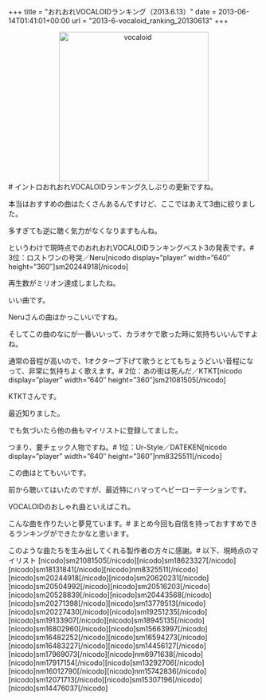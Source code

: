 +++
title = "おれおれVOCALOIDランキング（2013.6.13）"
date = 2013-06-14T01:41:01+00:00
url = "2013-6-vocaloid_ranking_20130613"
+++
</p> <div style="text-align: center;">
  <img src="{{ .Site.BaseURL }}/images/2013/06/vocaloid.png" alt="vocaloid" width="300" height="300" class="aligncenter size-full wp-image-774" srcset="{{ .Site.BaseURL }}/images/2013/06/vocaloid.png 300w, {{ .Site.BaseURL }}/images/2013/06/vocaloid-150x150.png 150w" sizes="(max-width: 300px) 100vw, 300px" />
</div></a># イントロおれおれVOCALOIDランキング久しぶりの更新ですね。
  
本当はおすすめの曲はたくさんあるんですけど、ここではあえて3曲に絞りました。
  
多すぎても逆に聴く気力がなくなりますもんね。
  
というわけで現時点でのおれおれVOCALOIDランキングベスト3の発表です。# 3位：ロストワンの号哭／Neru[nicodo display=&#8221;player&#8221; width=&#8221;640&#8243; height=&#8221;360&#8243;]sm20244918[/nicodo]
  
再生数がミリオン達成しましたね。
  
いい曲です。
  
Neruさんの曲はかっこいいですね。
  
そしてこの曲のなにが一番いいって、カラオケで歌った時に気持ちいいんですよね。
  
通常の音程が高いので、1オクターブ下げて歌うととてもちょうどいい音程になって、非常に気持ちよく歌えます。# 2位：あの街は死んだ／KTKT[nicodo display=&#8221;player&#8221; width=&#8221;640&#8243; height=&#8221;360&#8243;]sm21081505[/nicodo]
  
KTKTさんです。
  
最近知りました。
  
でも気づいたら他の曲もマイリストに登録してました。
  
つまり、要チェック人物ですね。# 1位：Ur-Style／DATEKEN[nicodo display=&#8221;player&#8221; width=&#8221;640&#8243; height=&#8221;360&#8243;]nm8325511[/nicodo]
  
この曲はとてもいいです。
  
前から聴いてはいたのですが、最近特にハマってヘビーローテーションです。
  
VOCALOIDのおしゃれ曲といえばこれ。
  
こんな曲を作りたいと夢見ています。# まとめ今回も自信を持っておすすめできるランキングができたかなと思います。
  
このような曲たちを生み出してくれる製作者の方々に感謝。# 以下、現時点のマイリスト \[nicodo]sm21081505[/nicodo\]\[nicodo\]sm18623327\[/nicodo\]\[nicodo\]sm18131841\[/nicodo\]\[nicodo\]nm8325511\[/nicodo\]\[nicodo\]sm20244918\[/nicodo\]\[nicodo\]sm20620231\[/nicodo\]\[nicodo\]sm20504992\[/nicodo\]\[nicodo\]sm20516203\[/nicodo\]\[nicodo\]sm20528839\[/nicodo\]\[nicodo\]sm20443568\[/nicodo\]\[nicodo\]sm20271398\[/nicodo\]\[nicodo\]sm13779513\[/nicodo\]\[nicodo\]sm20227430\[/nicodo\]\[nicodo\]sm19251235\[/nicodo\]\[nicodo\]sm19133907\[/nicodo\]\[nicodo\]sm18945135\[/nicodo\]\[nicodo\]sm16802960\[/nicodo\]\[nicodo\]sm15663997\[/nicodo\]\[nicodo\]sm16482252\[/nicodo\]\[nicodo\]sm16594273\[/nicodo\]\[nicodo\]sm16483227\[/nicodo\]\[nicodo\]sm14456127\[/nicodo\]\[nicodo\]sm17969073\[/nicodo\]\[nicodo\]nm6971638\[/nicodo\]\[nicodo\]nm17917154\[/nicodo\]\[nicodo\]sm13292706\[/nicodo\]\[nicodo\]nm16012790\[/nicodo\]\[nicodo\]nm15742836\[/nicodo\]\[nicodo\]sm12071713\[/nicodo\]\[nicodo\]sm15307196\[/nicodo\]\[nicodo\]sm14476037[/nicodo]